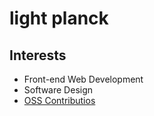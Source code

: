 # light planck

## Interests

- Front-end Web Development
- Software Design
- [OSS Contributios](https://gist.github.com/light-planck/8cc53b80d75b44cbf7d02ea87f26ddaf)
